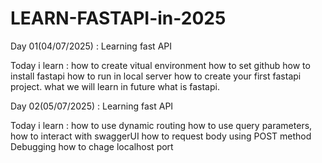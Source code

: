 # LEARN-FASTAPI-in-2025

Day 01(04/07/2025) : Learning fast API

Today i learn :
how to create vitual environment
how to set github
how to install fastapi 
how to run in local server
how to create your first fastapi project.
what we will learn in future
what is fastapi.

Day 02(05/07/2025) : Learning fast API

Today i learn :
how to use dynamic routing
how to use query parameters,
how to interact with swaggerUI
how to request body using POST method
Debugging 
how to chage localhost port